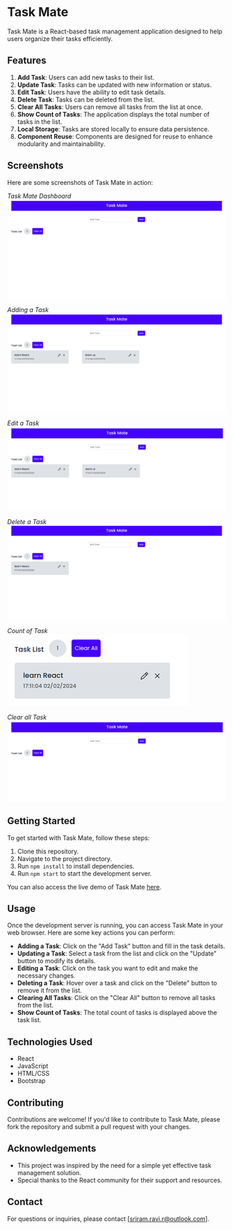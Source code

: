 # Task Mate

Task Mate is a React-based task management application designed to help users organize their tasks efficiently.

## Features

1. **Add Task**: Users can add new tasks to their list.
2. **Update Task**: Tasks can be updated with new information or status.
3. **Edit Task**: Users have the ability to edit task details.
4. **Delete Task**: Tasks can be deleted from the list.
5. **Clear All Tasks**: Users can remove all tasks from the list at once.
6. **Show Count of Tasks**: The application displays the total number of tasks in the list.
7. **Local Storage**: Tasks are stored locally to ensure data persistence.
8. **Component Reuse**: Components are designed for reuse to enhance modularity and maintainability.

## Screenshots

Here are some screenshots of Task Mate in action:

*Task Mate Dashboard*
![Task Mate Dashboard](screenshots/dashboard.png)

*Adding a Task*
![Adding a Task](screenshots/Adding%20task.png)

*Edit a Task*
![Edit a Task](screenshots/update%20task.png)

*Delete a Task*
![Delete a Task](screenshots/delete%20task.png)

*Count of Task*
![Count of Task](screenshots/count%20of%20task.png)

*Clear all Task*
![clear all Task](screenshots/clear%20all.png)


## Getting Started

To get started with Task Mate, follow these steps:

1. Clone this repository.
2. Navigate to the project directory.
3. Run `npm install` to install dependencies.
4. Run `npm start` to start the development server.

You can also access the live demo of Task Mate [here](https://react-app-task-mate.netlify.app/).

## Usage

Once the development server is running, you can access Task Mate in your web browser. Here are some key actions you can perform:

- **Adding a Task**: Click on the "Add Task" button and fill in the task details.
- **Updating a Task**: Select a task from the list and click on the "Update" button to modify its details.
- **Editing a Task**: Click on the task you want to edit and make the necessary changes.
- **Deleting a Task**: Hover over a task and click on the "Delete" button to remove it from the list.
- **Clearing All Tasks**: Click on the "Clear All" button to remove all tasks from the list.
- **Show Count of Tasks**: The total count of tasks is displayed above the task list.

## Technologies Used

- React
- JavaScript
- HTML/CSS
- Bootstrap

## Contributing

Contributions are welcome! If you'd like to contribute to Task Mate, please fork the repository and submit a pull request with your changes.


## Acknowledgements

- This project was inspired by the need for a simple yet effective task management solution.
- Special thanks to the React community for their support and resources.

## Contact

For questions or inquiries, please contact [sriram.ravi.r@outlook.com].
